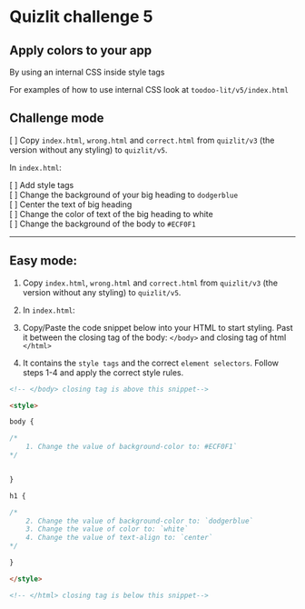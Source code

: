 # Quizlit challenge 5

## Apply colors to your app 

By using an internal CSS inside style tags

For examples of how to use internal CSS look at `toodoo-lit/v5/index.html`

## Challenge mode

[ ] Copy `index.html`, `wrong.html` and `correct.html` from `quizlit/v3` (the version without any styling) to `quizlit/v5`. 

In `index.html`: 

[ ] Add style tags  
[ ] Change the background of your big heading to `dodgerblue`  
[ ] Center the text of big heading  
[ ] Change the color of text of the big heading to white    
[ ] Change the background of the body to `#ECF0F1`  

<hr>

## Easy mode:

1. Copy `index.html`, `wrong.html` and `correct.html` from `quizlit/v3` (the version without any styling) to `quizlit/v5`. 

2. In `index.html`: 

3. Copy/Paste the code snippet below into your HTML to start styling. Past it between the closing tag of the body: `</body>` and closing tag of  html `</html>`

4. It contains the `style tags` and the correct `element selectors`. Follow steps 1-4 and apply the correct style rules. 

```html
<!-- </body> closing tag is above this snippet-->

<style>

body {

/* 
    1. Change the value of background-color to: #ECF0F1`    
*/


}

h1 {

/*     
    2. Change the value of background-color to: `dodgerblue`
    3. Change the value of color to: `white`
    4. Change the value of text-align to: `center` 
*/

}

</style>

<!-- </html> closing tag is below this snippet-->
```